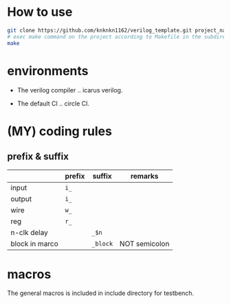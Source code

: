 # How to use

```bash
git clone https://github.com/knknkn1162/verilog_template.git project_name
# exec make command on the project according to Makefile in the subdirectory.
make
```

# environments

+ The verilog compiler .. icarus verilog.

+ The default CI .. circle CI.

# (MY) coding rules

## prefix & suffix

||prefix|suffix|remarks|
|---|---|---|---|
|input|`i_`||
|output|`i_`||
|wire|`w_`||
|reg|`r_`||
|n-clk delay||`_$n`|
|block in marco||`_block`|NOT semicolon|

# macros

The general macros is included in include directory for testbench.
